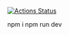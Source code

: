 [![Actions Status](https://github.com/Giridhar108/my-home/eslint.yml/badge.svg)](https://github.com/Giridhar108/my-home/actions)

npm i
npm run dev


